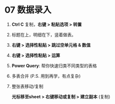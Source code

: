 # 07  数据录入

1. **Ctrl C** 复制，**右键 > 粘贴选项 > 转置**

2. 标题在上，明细在下，竖着做表。

3. **右键 > 选择性粘贴 > 跳过空单元格 & 数值**

4. **右键 > 选择性粘贴 > 运算**

5. **Power Query**: 帮你快速归类不同类型的表格

6. 多表合并 (P.S. 用到再学，有点复杂)

7. 整张表移动/复制

   **光标移至sheet > 右键移动或复制 > 建立副本** (复制)